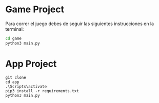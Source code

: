 # Game Project

Para correr el juego debes de seguir las siguientes instrucciones en la terminal:

```sh
cd game
python3 main.py
```



# App Project
```
git clone
cd app
.\Scripts\activate
pip3 install -r requirements.txt
python3 main.py

```